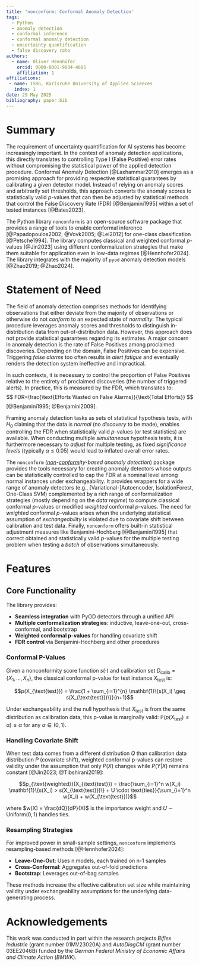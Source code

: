 ```yaml
---
title: 'nonconform: Conformal Anomaly Detection'
tags:
  - Python
  - anomaly detection
  - conformal inference
  - conformal anomaly detection
  - uncertainty quantification
  - false discovery rate
authors:
  - name: Oliver Hennhöfer
    orcid: 0000-0001-9834-4685
    affiliation: 1
affiliations:
 - name: ISRG, Karlsruhe University of Applied Sciences
   index: 1
date: 29 May 2025
bibliography: paper.bib
---
```


# Summary

The requirement of uncertainty quantification for AI systems has become increasingly important. In the context of anomaly detection applications, this directly translates to controlling Type I (False Positive) error rates without compromising the statistical power of the applied detection procedure. Conformal Anomaly Detection [@Laxhammar2010] emerges as a promising approach for providing respective statistical guarantees by calibrating a given detector model. Instead of relying on anomaly scores and arbitrarily set thresholds, this approach converts the anomaly scores to statistically valid $p$-values that can then be adjusted by statistical methods that control the False Discovery Rate (FDR) [@Benjamini1995] within a set of tested instances [@Bates2023].

The Python library `nonconform` is an open-source software package that provides a range of tools to enable conformal inference [@Papadopoulos2002; @Vovk2005; @Lei2012] for one-class classification [@Petsche1994]. The library computes classical and weighted conformal $p$-values [@Jin2023] using different conformalization strategies that make them suitable for application even in low-data regimes [@Hennhofer2024]. The library integrates with the majority of `pyod` anomaly detection models [@Zhao2019; @Zhao2024].

# Statement of Need

The field of anomaly detection comprises methods for identifying observations that either deviate from the majority of observations or otherwise do not *conform* to an expected state of *normality*. The typical procedure leverages anomaly scores and thresholds to distinguish in-distribution data from out-of-distribution data. However, this approach does not provide statistical guarantees regarding its estimates. A major concern in anomaly detection is the rate of False Positives among proclaimed discoveries. Depending on the domain, False Positives can be expensive. Triggering *false alarms* too often results in *alert fatigue* and eventually renders the detection system ineffective and impractical.

In such contexts, it is necessary to control the proportion of False Positives relative to the entirety of proclaimed discoveries (the number of triggered alerts). In practice, this is measured by the FDR, which translates to:
$$
FDR=\frac{\text{Efforts Wasted on False Alarms}}{\text{Total Efforts}}
$$
[@Benjamini1995; @Benjamini2009].

Framing anomaly detection tasks as sets of statistical hypothesis tests, with $H_0$ claiming that the data is *normal* (no *discovery* to be made), enables controlling the FDR when statistically valid $p$-values (or test statistics) are available. When conducting multiple *simultaneous* hypothesis tests, it is furthermore necessary to *adjust* for multiple testing, as fixed *significance levels* (typically $\alpha \leq 0.05$) would lead to inflated overall error rates.

The `nonconform` (*<ins>non</ins>-<ins>conform</ins>ity-based anomaly detection*) package provides the tools necessary for creating anomaly detectors whose outputs can be statistically controlled to cap the FDR at a nominal level among normal instances under exchangeability. It provides wrappers for a wide range of anomaly detectors (e.g., [Variational-]Autoencoder, IsolationForest, One-Class SVM) complemented by a rich range of conformalization strategies (mostly depending on the *data regime*) to compute classical conformal $p$-values or modified *weighted* conformal $p$-values. The need for *weighted* conformal $p$-values arises when the underlying statistical assumption of *exchangeability* is violated due to covariate shift between calibration and test data. Finally, `nonconform` offers built-in statistical adjustment measures like Benjamini-Hochberg [@Benjamini1995] that correct obtained and statistically valid $p$-values for the multiple testing problem when testing a *batch* of observations simultaneously.

# Features

## Core Functionality

The library provides:
- **Seamless integration** with PyOD detectors through a unified API
- **Multiple conformalization strategies**: inductive, leave-one-out, cross-conformal, and bootstrap
- **Weighted conformal p-values** for handling covariate shift
- **FDR control** via Benjamini-Hochberg and other procedures

### Conformal P-Values

Given a nonconformity score function $s(\cdot)$ and calibration set $D_{\text{calib}} = \{X_1, \ldots, X_n\}$, the classical conformal p-value for test instance $X_{\text{test}}$ is:

$$p(X_{\text{test}}) = \frac{1 + \sum_{i=1}^{n} \mathbf{1}\{s(X_i) \geq s(X_{\text{test}})\}}{n+1}$$

Under exchangeability and the null hypothesis that $X_{\text{test}}$ is from the same distribution as calibration data, this p-value is marginally valid: $\mathbb{P}(p(X_{\text{test}}) \leq \alpha) \leq \alpha$ for any $\alpha \in (0,1)$.

### Handling Covariate Shift

When test data comes from a different distribution $Q$ than calibration data distribution $P$ (covariate shift), weighted conformal p-values can restore validity under the assumption that only $P(X)$ changes while $P(Y|X)$ remains constant [@Jin2023; @Tibshirani2019]:

$$p_{\text{weighted}}(X_{\text{test}}) = \frac{\sum_{i=1}^n w(X_i) \mathbf{1}\{s(X_i) > s(X_{\text{test}})\} + U \cdot \text{ties}}{\sum_{i=1}^n w(X_i) + w(X_{\text{test}})}$$

where $w(X) = \frac{dQ}{dP}(X)$ is the importance weight and $U \sim \text{Uniform}(0,1)$ handles ties.

### Resampling Strategies

For improved power in small-sample settings, `nonconform` implements resampling-based methods [@Hennhofer2024]:
- **Leave-One-Out**: Uses n models, each trained on n-1 samples
- **Cross-Conformal**: Aggregates out-of-fold predictions
- **Bootstrap**: Leverages out-of-bag samples

These methods increase the effective calibration set size while maintaining validity under exchangeability assumptions for the underlying data-generating process.

# Acknowledgements

This work was conducted in part within the research projects *Biflex Industrie* (grant number 01MV23020A) and *AutoDiagCM* (grant number 03EE2046B) funded by the *German Federal Ministry of Economic Affairs and Climate Action* (*BMWK*).
